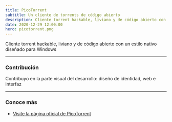 ```yaml
---
title: PicoTorrent
subtitle: Un cliente de torrents de código abierto
description: Cliente torrent hackable, liviano y de código abierto con un estilo nativo diseñado para Windows
date: 2020-12-29 12:00:00
hero: picotorrent.png
---
```

<p class="lead">
	Cliente torrent hackable, liviano y de código abierto con un estilo nativo diseñado para Windows
</p>

---

### Contribución
Contribuyo en la parte visual del desarrollo: diseño de identidad, web e interfaz

---

### Conoce más
- [Visite la página oficial de PicoTorrent](https://picotorrent.org)